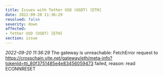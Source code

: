 ```yaml
---
title: Issues with Tether USD (USDT) [ETH]
date: 2022-09-20 11:36:29
resolved: false
severity: down
affected:
- Tether USD (USDT) [ETH]
section: issue
---
```


*2022-09-20 11:36:29* The gateway is unreachable: FetchError request to https://crosschain.vite.net/gateway/eth/meta-info?tokenId=tti_80f3751485e4e83456059473 failed, reason: read ECONNRESET